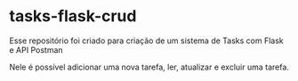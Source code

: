 # tasks-flask-crud

Esse repositório foi criado para criação de um sistema de Tasks com Flask e API Postman

Nele é possível adicionar uma nova tarefa, ler, atualizar e excluir uma tarefa.
